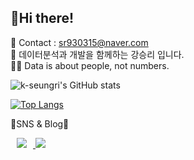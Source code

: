 <h2> 👋Hi there! </h2>

<span> 💌 Contact : sr930315@naver.com </span> <br>
<span> 🔎 데이터분석과 개발을 함께하는 강승리 입니다. </span> <br>
<span> 🙆‍♀️ Data is about people, not numbers. </span> <br>

<!--<span> 🥕 훌륭한 코드는 훌륭한 문서보다 낫다. - by.Steve McConnell, 개발자 </span>
-->

<!--
**k-seungri/k-seungri** is a ✨ _special_ ✨ repository because its `README.md` (this file) appears on your GitHub profile.

Here are some ideas to get you started:
-->

![k-seungri's GitHub stats](https://github-readme-stats.vercel.app/api?username=k-seungri&show_icons=true&theme=merko) <br>

[![Top Langs](https://github-readme-stats.vercel.app/api/top-langs/?username=k-seungri&layout=compact&theme=merko&langs_count=4)](https://github.com/anuraghazra/github-readme-stats)<br>


🌱SNS & Blog🌱 <br>

<a href="https://www.instagram.com/k_seungri/">
    <img 
        src="http://img.shields.io/badge/-Instagram-33333?style=flat&logo=Instagram&link=https://www.instagram.com/k_seungri/"
        style="height : auto; margin-left : 10px; margin-right : 10px;"/>
</a>

<a href="https://k-seungri.tistory.com/">
    <img src="https://img.shields.io/badge/Blog-33333?style=flat&logo=Blogger&logoColor=white"/>
</a>
<!--
- 🔭 I’m currently working on ...
- 🌱 I’m currently learning ...
- 👯 I’m looking to collaborate on ...
- 🤔 I’m looking for help with ...
- 💬 Ask me about ...
- 📫 How to reach me: ...
- 😄 Pronouns: ...
- ⚡ Fun fact: ...
-->
